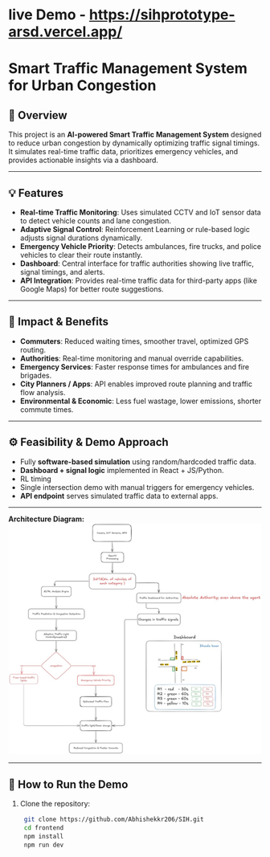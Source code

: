 # live Demo - https://sihprototype-arsd.vercel.app/
# Smart Traffic Management System for Urban Congestion

## 🚦 Overview
This project is an **AI-powered Smart Traffic Management System** designed to reduce urban congestion by dynamically optimizing traffic signal timings. It simulates real-time traffic data, prioritizes emergency vehicles, and provides actionable insights via a dashboard.

---

## 💡 Features
- **Real-time Traffic Monitoring**: Uses simulated CCTV and IoT sensor data to detect vehicle counts and lane congestion.  
- **Adaptive Signal Control**: Reinforcement Learning or rule-based logic adjusts signal durations dynamically.  
- **Emergency Vehicle Priority**: Detects ambulances, fire trucks, and police vehicles to clear their route instantly.  
- **Dashboard**: Central interface for traffic authorities showing live traffic, signal timings, and alerts.  
- **API Integration**: Provides real-time traffic data for third-party apps (like Google Maps) for better route suggestions.  

---

## 🎯 Impact & Benefits
- **Commuters**: Reduced waiting times, smoother travel, optimized GPS routing.  
- **Authorities**: Real-time monitoring and manual override capabilities.  
- **Emergency Services**: Faster response times for ambulances and fire brigades.  
- **City Planners / Apps**: API enables improved route planning and traffic flow analysis.  
- **Environmental & Economic**: Less fuel wastage, lower emissions, shorter commute times.  

---

## ⚙️ Feasibility & Demo Approach
- Fully **software-based simulation** using random/hardcoded traffic data.  
- **Dashboard + signal logic** implemented in React + JS/Python.  
- RL timing  
- Single intersection demo with manual triggers for emergency vehicles.  
- **API endpoint** serves simulated traffic data to external apps.  

---

**Architecture Diagram:**
![Alt Text](./Frontend/src/assets/img.jpeg)

---


## 📌 How to Run the Demo
1. Clone the repository:  
   ```bash
    git clone https://github.com/Abhishekkr206/SIH.git
    cd frontend
    npm install
    npm run dev
